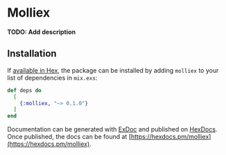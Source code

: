 # Molliex

**TODO: Add description**

## Installation

If [available in Hex](https://hex.pm/docs/publish), the package can be installed
by adding `molliex` to your list of dependencies in `mix.exs`:

```elixir
def deps do
  [
    {:molliex, "~> 0.1.0"}
  ]
end
```

Documentation can be generated with [ExDoc](https://github.com/elixir-lang/ex_doc)
and published on [HexDocs](https://hexdocs.pm). Once published, the docs can
be found at [https://hexdocs.pm/molliex](https://hexdocs.pm/molliex).

